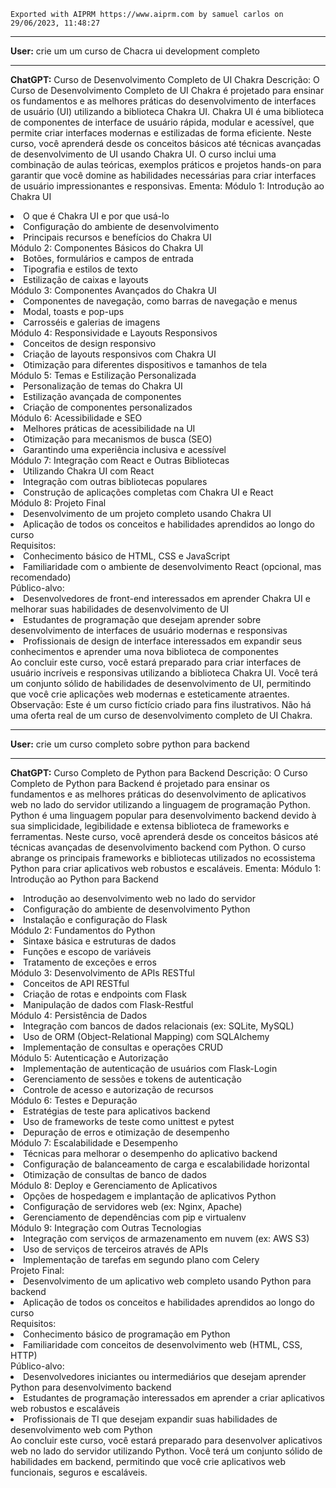 
```
Exported with AIPRM https://www.aiprm.com by samuel carlos on 29/06/2023, 11:48:27
```

---


**User:**
crie um um curso de Chacra ui development  completo

---

**ChatGPT:**
Curso de Desenvolvimento Completo de UI Chakra
Descrição:
O Curso de Desenvolvimento Completo de UI Chakra é projetado para ensinar os fundamentos e as melhores práticas do desenvolvimento de interfaces de usuário (UI) utilizando a biblioteca Chakra UI. Chakra UI é uma biblioteca de componentes de interface de usuário rápida, modular e acessível, que permite criar interfaces modernas e estilizadas de forma eficiente.
Neste curso, você aprenderá desde os conceitos básicos até técnicas avançadas de desenvolvimento de UI usando Chakra UI. O curso inclui uma combinação de aulas teóricas, exemplos práticos e projetos hands-on para garantir que você domine as habilidades necessárias para criar interfaces de usuário impressionantes e responsivas.
Ementa:
Módulo 1: Introdução ao Chakra UI
<li>O que é Chakra UI e por que usá-lo</li><li>Configuração do ambiente de desenvolvimento</li><li>Principais recursos e benefícios do Chakra UI</li>
Módulo 2: Componentes Básicos do Chakra UI
<li>Botões, formulários e campos de entrada</li><li>Tipografia e estilos de texto</li><li>Estilização de caixas e layouts</li>
Módulo 3: Componentes Avançados do Chakra UI
<li>Componentes de navegação, como barras de navegação e menus</li><li>Modal, toasts e pop-ups</li><li>Carrosséis e galerias de imagens</li>
Módulo 4: Responsividade e Layouts Responsivos
<li>Conceitos de design responsivo</li><li>Criação de layouts responsivos com Chakra UI</li><li>Otimização para diferentes dispositivos e tamanhos de tela</li>
Módulo 5: Temas e Estilização Personalizada
<li>Personalização de temas do Chakra UI</li><li>Estilização avançada de componentes</li><li>Criação de componentes personalizados</li>
Módulo 6: Acessibilidade e SEO
<li>Melhores práticas de acessibilidade na UI</li><li>Otimização para mecanismos de busca (SEO)</li><li>Garantindo uma experiência inclusiva e acessível</li>
Módulo 7: Integração com React e Outras Bibliotecas
<li>Utilizando Chakra UI com React</li><li>Integração com outras bibliotecas populares</li><li>Construção de aplicações completas com Chakra UI e React</li>
Módulo 8: Projeto Final
<li>Desenvolvimento de um projeto completo usando Chakra UI</li><li>Aplicação de todos os conceitos e habilidades aprendidos ao longo do curso</li>
Requisitos:
<li>Conhecimento básico de HTML, CSS e JavaScript</li><li>Familiaridade com o ambiente de desenvolvimento React (opcional, mas recomendado)</li>
Público-alvo:
<li>Desenvolvedores de front-end interessados em aprender Chakra UI e melhorar suas habilidades de desenvolvimento de UI</li><li>Estudantes de programação que desejam aprender sobre desenvolvimento de interfaces de usuário modernas e responsivas</li><li>Profissionais de design de interface interessados em expandir seus conhecimentos e aprender uma nova biblioteca de componentes</li>
Ao concluir este curso, você estará preparado para criar interfaces de usuário incríveis e responsivas utilizando a biblioteca Chakra UI. Você terá um conjunto sólido de habilidades de desenvolvimento de UI, permitindo que você crie aplicações web modernas e esteticamente atraentes.
Observação: Este é um curso fictício criado para fins ilustrativos. Não há uma oferta real de um curso de desenvolvimento completo de UI Chakra.

---

**User:**
crie um curso completo sobre python para backend

---

**ChatGPT:**
Curso Completo de Python para Backend
Descrição:
O Curso Completo de Python para Backend é projetado para ensinar os fundamentos e as melhores práticas do desenvolvimento de aplicativos web no lado do servidor utilizando a linguagem de programação Python. Python é uma linguagem popular para desenvolvimento backend devido à sua simplicidade, legibilidade e extensa biblioteca de frameworks e ferramentas.
Neste curso, você aprenderá desde os conceitos básicos até técnicas avançadas de desenvolvimento backend com Python. O curso abrange os principais frameworks e bibliotecas utilizados no ecossistema Python para criar aplicativos web robustos e escaláveis.
Ementa:
Módulo 1: Introdução ao Python para Backend
<li>Introdução ao desenvolvimento web no lado do servidor</li><li>Configuração do ambiente de desenvolvimento Python</li><li>Instalação e configuração do Flask</li>
Módulo 2: Fundamentos do Python
<li>Sintaxe básica e estruturas de dados</li><li>Funções e escopo de variáveis</li><li>Tratamento de exceções e erros</li>
Módulo 3: Desenvolvimento de APIs RESTful
<li>Conceitos de API RESTful</li><li>Criação de rotas e endpoints com Flask</li><li>Manipulação de dados com Flask-Restful</li>
Módulo 4: Persistência de Dados
<li>Integração com bancos de dados relacionais (ex: SQLite, MySQL)</li><li>Uso de ORM (Object-Relational Mapping) com SQLAlchemy</li><li>Implementação de consultas e operações CRUD</li>
Módulo 5: Autenticação e Autorização
<li>Implementação de autenticação de usuários com Flask-Login</li><li>Gerenciamento de sessões e tokens de autenticação</li><li>Controle de acesso e autorização de recursos</li>
Módulo 6: Testes e Depuração
<li>Estratégias de teste para aplicativos backend</li><li>Uso de frameworks de teste como unittest e pytest</li><li>Depuração de erros e otimização de desempenho</li>
Módulo 7: Escalabilidade e Desempenho
<li>Técnicas para melhorar o desempenho do aplicativo backend</li><li>Configuração de balanceamento de carga e escalabilidade horizontal</li><li>Otimização de consultas de banco de dados</li>
Módulo 8: Deploy e Gerenciamento de Aplicativos
<li>Opções de hospedagem e implantação de aplicativos Python</li><li>Configuração de servidores web (ex: Nginx, Apache)</li><li>Gerenciamento de dependências com pip e virtualenv</li>
Módulo 9: Integração com Outras Tecnologias
<li>Integração com serviços de armazenamento em nuvem (ex: AWS S3)</li><li>Uso de serviços de terceiros através de APIs</li><li>Implementação de tarefas em segundo plano com Celery</li>
Projeto Final:
<li>Desenvolvimento de um aplicativo web completo usando Python para backend</li><li>Aplicação de todos os conceitos e habilidades aprendidos ao longo do curso</li>
Requisitos:
<li>Conhecimento básico de programação em Python</li><li>Familiaridade com conceitos de desenvolvimento web (HTML, CSS, HTTP)</li>
Público-alvo:
<li>Desenvolvedores iniciantes ou intermediários que desejam aprender Python para desenvolvimento backend</li><li>Estudantes de programação interessados em aprender a criar aplicativos web robustos e escaláveis</li><li>Profissionais de TI que desejam expandir suas habilidades de desenvolvimento web com Python</li>
Ao concluir este curso, você estará preparado para desenvolver aplicativos web no lado do servidor utilizando Python. Você terá um conjunto sólido de habilidades em backend, permitindo que você crie aplicativos web funcionais, seguros e escaláveis.